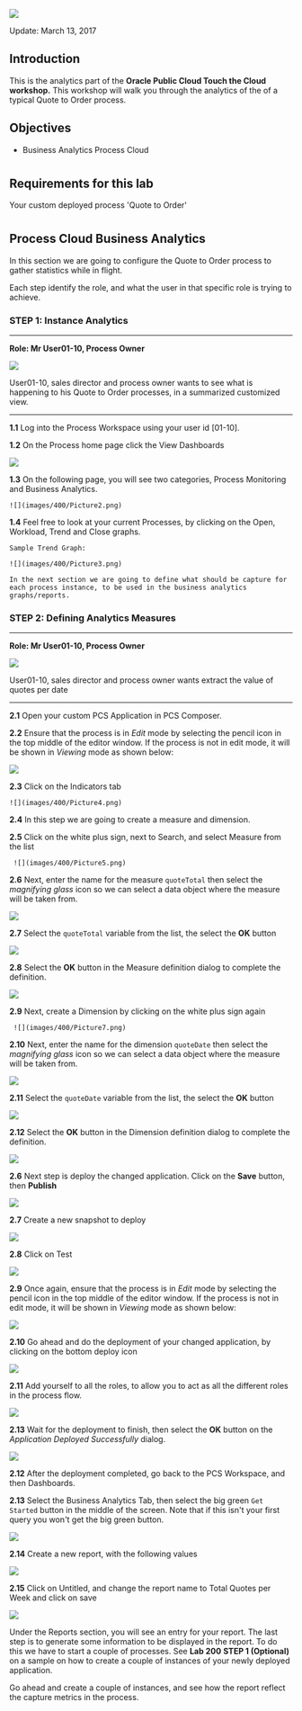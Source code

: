 ![](images/300/HeaderImage.png)  

Update: March 13, 2017

## Introduction

This is the analytics part of the  **Oracle Public Cloud Touch the Cloud workshop.** This workshop will walk you through the analytics of the  of a typical Quote to Order process.

## Objectives

- Business Analytics Process Cloud

# 

## Requirements for this lab

Your custom deployed process 'Quote to Order' 

# 

## Process Cloud Business Analytics

In this section we are going to configure the Quote to Order process to gather statistics while in flight.

Each step identify the role, and what the user in that specific role is trying to achieve. 

### **STEP 1**: Instance Analytics

---

**Role: Mr User01-10, Process Owner**

![](images/personas/roger_frezia_sales_director.png)

  User01-10, sales director and process owner wants to see what is happening to his Quote to Order processes, in a summarized customized view. 
  
---

**1.1** Log into the Process Workspace using your user id [01-10].

**1.2** On the Process home page click the View Dashboards

   ![](images/400/Picture1.png)

**1.3** On the following page, you will see two categories, Process Monitoring and Business Analytics.

    ![](images/400/Picture2.png)

**1.4** Feel free to look at your current Processes, by clicking on the Open, Workload, Trend and Close graphs.

    Sample Trend Graph:

    ![](images/400/Picture3.png)

    In the next section we are going to define what should be capture for each process instance, to be used in the business analytics graphs/reports.

### **STEP 2**: Defining Analytics Measures

---

**Role: Mr User01-10, Process Owner**

![](images/personas/roger_frezia_sales_director.png)

  User01-10, sales director and process owner wants extract the value of quotes per date

---

**2.1** Open your custom PCS Application in PCS Composer. 

**2.2** Ensure that the process is in *Edit* mode by selecting the pencil icon in the top middle of the editor window.  If the process is not in edit mode, it will be shown in *Viewing* mode as shown below:

   ![](images/300/image070.png)

**2.3** Click on the Indicators tab

    ![](images/400/Picture4.png)

**2.4** In this step we are going to create a measure and dimension.

**2.5** Click on the white plus sign, next to Search, and select Measure from the list

     ![](images/400/Picture5.png)

**2.6** Next, enter the name for the measure `quoteTotal` then select the _magnifying glass_ icon so we can select a data object where the measure will be taken from.

![](images/400/Picture6.png)

**2.7** Select the `quoteTotal` variable from the list, the select the **OK** button

![](images/400/Picture6a.png)

**2.8** Select the **OK** button in the Measure definition dialog to complete the definition.

![](images/400/Picture6b.png)

**2.9** Next, create a Dimension by clicking on the white plus sign again

     ![](images/400/Picture7.png)

**2.10** Next, enter the name for the dimension `quoteDate` then select the _magnifying glass_ icon so we can select a data object where the measure will be taken from.

![](images/400/Picture7a.png)

**2.11** Select the `quoteDate` variable from the list, the select the **OK** button

![](images/400/Picture7b.png)

**2.12** Select the **OK** button in the Dimension definition dialog to complete the definition.

![](images/400/Picture7c.png)

**2.6** Next step is deploy the changed application. Click on the **Save** button, then **Publish**

![](images/400/Picture8.png)

**2.7** Create a new snapshot to deploy

![](images/400/Picture9.png)

**2.8** Click on Test

![](images/400/Picture10.png)

**2.9** Once again, ensure that the process is in *Edit* mode by selecting the pencil icon in the top middle of the editor window.  If the process is not in edit mode, it will be shown in *Viewing* mode as shown below:

   ![](images/400/Picture16.png)

**2.10** Go ahead and do the deployment of your changed application, by clicking on the bottom deploy icon

![](images/400/Picture11.png)

**2.11** Add yourself to all the roles, to allow you to act as all the different roles in the process flow.

![](images/400/Picture12.png)

**2.13** Wait for the deployment to finish, then select the **OK** button on the _Application Deployed Successfully_ dialog.

![](images/400/Picture13.png)

**2.12** After the deployment completed, go back to the PCS Workspace, and then Dashboards. 

**2.13** Select the Business Analytics Tab, then select the big green `Get Started` button in the middle of the screen.  Note that if this isn't your first query you won't get the big green button.

![](images/400/Picture17.png)

**2.14** Create a new report, with the following values

![](images/400/Picture14.png)

**2.15** Click on Untitled, and change the report name to Total Quotes per Week and click on save

![](images/400/Picture15.png)

  Under the Reports section, you will see an entry for your report. The last step is to generate some information to be displayed in the report. To do this we have to start a couple of processes. See **Lab 200** **STEP 1 (Optional)** on a sample on how to create a couple of instances of your newly deployed application.

  Go ahead and create a couple of instances, and see how the report reflect the capture metrics in the process.







